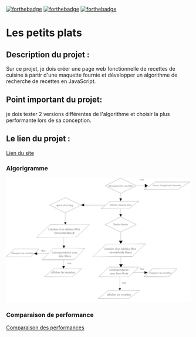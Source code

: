 [![forthebadge](https://forthebadge.com/images/badges/uses-html.svg)](https://forthebadge.com) [![forthebadge](https://forthebadge.com/images/badges/uses-css.svg)](https://forthebadge.com) [![forthebadge](https://forthebadge.com/images/badges/made-with-javascript.svg)](https://forthebadge.com)

# Les petits plats
## Description du projet :

Sur ce projet, je dois créer une page web fonctionnelle de recettes de cuisine à partir d'une maquette fournie et développer un algorithme de recherche de recettes en JavaScript.

## Point important du projet: 
je dois tester 2 versions différentes de l'algorithme et choisir la plus performante lors de sa conception.

## Le lien du projet :

[Lien du site ]()

### Algorigramme

![alt tag](./assets/images/algorigramme/algorigramme.PNG)

### Comparaison de performance

[Comparaison des performances ](https://jsben.ch/dCYY0)
